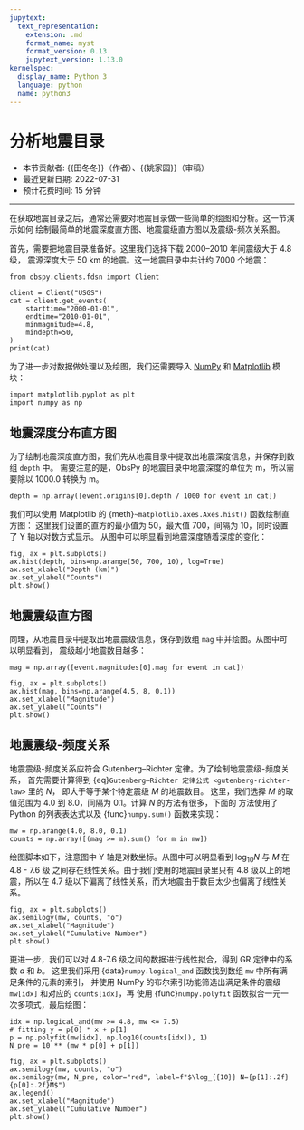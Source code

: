 ```yaml
---
jupytext:
  text_representation:
    extension: .md
    format_name: myst
    format_version: 0.13
    jupytext_version: 1.13.0
kernelspec:
  display_name: Python 3
  language: python
  name: python3
---
```


# 分析地震目录

- 本节贡献者: {{田冬冬}}（作者）、{{姚家园}}（审稿）
- 最近更新日期: 2022-07-31
- 预计花费时间: 15 分钟

---

在获取地震目录之后，通常还需要对地震目录做一些简单的绘图和分析。这一节演示如何
绘制最简单的地震深度直方图、地震震级直方图以及震级-频次关系图。

首先，需要把地震目录准备好。这里我们选择下载 2000–2010 年间震级大于 4.8 级，
震源深度大于 50 km 的地震。这一地震目录中共计约 7000 个地震：
```{code-cell} ipython3
from obspy.clients.fdsn import Client

client = Client("USGS")
cat = client.get_events(
    starttime="2000-01-01",
    endtime="2010-01-01",
    minmagnitude=4.8,
    mindepth=50,
)
print(cat)
```

为了进一步对数据做处理以及绘图，我们还需要导入 [NumPy](https://numpy.org/)
和 [Matplotlib](https://matplotlib.org/) 模块：
```{code-cell} ipython3
import matplotlib.pyplot as plt
import numpy as np
```

## 地震深度分布直方图

为了绘制地震深度直方图，我们先从地震目录中提取出地震深度信息，并保存到数组 `depth` 中。
需要注意的是，ObsPy 的地震目录中地震深度的单位为 m，所以需要除以 1000.0 转换为 m。

```{code-cell} ipython3
depth = np.array([event.origins[0].depth / 1000 for event in cat])
```

我们可以使用 Matplotlib 的 {meth}`~matplotlib.axes.Axes.hist()` 函数绘制直方图：
这里我们设置的直方的最小值为 50，最大值 700，间隔为 10，同时设置了 Y 轴以对数方式显示。
从图中可以明显看到地震深度随着深度的变化：
```{code-cell} ipython3
fig, ax = plt.subplots()
ax.hist(depth, bins=np.arange(50, 700, 10), log=True)
ax.set_xlabel("Depth (km)")
ax.set_ylabel("Counts")
plt.show()
```

## 地震震级直方图

同理，从地震目录中提取出地震震级信息，保存到数组 `mag` 中并绘图。从图中可以明显看到，
震级越小地震数目越多：

```{code-cell} ipython3
mag = np.array([event.magnitudes[0].mag for event in cat])

fig, ax = plt.subplots()
ax.hist(mag, bins=np.arange(4.5, 8, 0.1))
ax.set_xlabel("Magnitude")
ax.set_ylabel("Counts")
plt.show()
```

## 地震震级-频度关系

地震震级-频度关系应符合 Gutenberg–Richter 定律。为了绘制地震震级-频度关系，
首先需要计算得到 {eq}`Gutenberg–Richter 定律公式 <gutenberg-richter-law>` 里的 $N$，
即大于等于某个特定震级 $M$ 的地震数目。
这里，我们选择 $M$ 的取值范围为 4.0 到 8.0，间隔为 0.1。计算 $N$ 的方法有很多，下面的
方法使用了 Python 的列表表达式以及 {func}`numpy.sum()` 函数来实现：
```{code-cell} ipython3
mw = np.arange(4.0, 8.0, 0.1)
counts = np.array([(mag >= m).sum() for m in mw])
```

绘图脚本如下，注意图中 Y 轴是对数坐标。从图中可以明显看到 $\log_{10}N$ 与 $M$ 在 4.8 - 7.6 级
之间存在线性关系。由于我们使用的地震目录里只有 4.8 级以上的地震，所以在 4.7 级以下偏离了线性关系，而大地震由于数目太少也偏离了线性关系。
```{code-cell} ipython3
fig, ax = plt.subplots()
ax.semilogy(mw, counts, "o")
ax.set_xlabel("Magnitude")
ax.set_ylabel("Cumulative Number")
plt.show()
```

更进一步，我们可以对 4.8-7.6 级之间的数据进行线性拟合，得到 GR 定律中的系数 $a$ 和 $b$。
这里我们采用 {data}`numpy.logical_and` 函数找到数组 `mw` 中所有满足条件的元素的索引，
并使用 NumPy 的布尔索引功能筛选出满足条件的震级 `mw[idx]` 和对应的 `counts[idx]`，再
使用 {func}`numpy.polyfit` 函数拟合一元一次多项式，最后绘图：
```{code-cell} ipython3
idx = np.logical_and(mw >= 4.8, mw <= 7.5)
# fitting y = p[0] * x + p[1]
p = np.polyfit(mw[idx], np.log10(counts[idx]), 1)
N_pre = 10 ** (mw * p[0] + p[1])

fig, ax = plt.subplots()
ax.semilogy(mw, counts, "o")
ax.semilogy(mw, N_pre, color="red", label=f"$\log_{{10}} N={p[1]:.2f}{p[0]:.2f}M$")
ax.legend()
ax.set_xlabel("Magnitude")
ax.set_ylabel("Cumulative Number")
plt.show()
```
